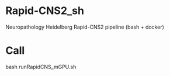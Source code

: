 # Rapid-CNS2_sh
Neuropathology Heidelberg Rapid-CNS2 pipeline (bash + docker)

# Call
bash runRapidCNS_mGPU.sh
